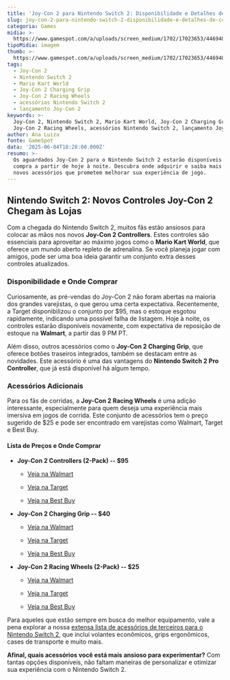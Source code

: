 ```yaml
---
title: 'Joy-Con 2 para Nintendo Switch 2: Disponibilidade e Detalhes de Compra'
slug: joy-con-2-para-nintendo-switch-2-disponibilidade-e-detalhes-de-compra
categoria: Games
midia: >-
  https://www.gamespot.com/a/uploads/screen_medium/1702/17023653/4469402-mixcollage-02-apr-2025-09-22-am-6601.jpg
tipoMidia: imagem
thumb: >-
  https://www.gamespot.com/a/uploads/screen_medium/1702/17023653/4469402-mixcollage-02-apr-2025-09-22-am-6601.jpg
tags:
  - Joy-Con 2
  - Nintendo Switch 2
  - Mario Kart World
  - Joy-Con 2 Charging Grip
  - Joy-Con 2 Racing Wheels
  - acessórios Nintendo Switch 2
  - lançamento Joy-Con 2
keywords: >-
  Joy-Con 2, Nintendo Switch 2, Mario Kart World, Joy-Con 2 Charging Grip,
  Joy-Con 2 Racing Wheels, acessórios Nintendo Switch 2, lançamento Joy-Con 2
author: Ana Luiza
fonte: GameSpot
data: '2025-06-04T18:28:00.000Z'
resumo: >-
  Os aguardados Joy-Con 2 para o Nintendo Switch 2 estarão disponíveis para
  compra a partir de hoje à noite. Descubra onde adquirir e saiba mais sobre os
  novos acessórios que prometem melhorar sua experiência de jogo.
---
```

## Nintendo Switch 2: Novos Controles Joy-Con 2 Chegam às Lojas

Com a chegada do Nintendo Switch 2, muitos fãs estão ansiosos para colocar as mãos nos novos **Joy-Con 2 Controllers**. Estes controles são essenciais para aproveitar ao máximo jogos como o **Mario Kart World**, que oferece um mundo aberto repleto de adrenalina. Se você planeja jogar com amigos, pode ser uma boa ideia garantir um conjunto extra desses controles atualizados.

### Disponibilidade e Onde Comprar

Curiosamente, as pré-vendas do Joy-Con 2 não foram abertas na maioria dos grandes varejistas, o que gerou uma certa expectativa. Recentemente, a Target disponibilizou o conjunto por $95, mas o estoque esgotou rapidamente, indicando uma possível falha de listagem. Hoje à noite, os controles estarão disponíveis novamente, com expectativa de reposição de estoque na **Walmart**, a partir das 9 PM PT.

Além disso, outros acessórios como o **Joy-Con 2 Charging Grip**, que oferece botões traseiros integrados, também se destacam entre as novidades. Este acessório é uma das vantagens do **Nintendo Switch 2 Pro Controller**, que já está disponível há algum tempo.

### Acessórios Adicionais

Para os fãs de corridas, a **Joy-Con 2 Racing Wheels** é uma adição interessante, especialmente para quem deseja uma experiência mais imersiva em jogos de corrida. Este conjunto de acessórios tem o preço sugerido de $25 e pode ser encontrado em varejistas como Walmart, Target e Best Buy.

#### Lista de Preços e Onde Comprar

- **Joy-Con 2 Controllers (2-Pack) -- $95**

  - [Veja na Walmart](https://goto.walmart.com/c/1804712/565706/9383?veh=aff&sourceid=imp_000011112222333344&u=https://www.walmart.com/ip/Joy-Con-2-L-R-Light-Blue-Light-Red/15898519412&subId1=subid_value)

  - [Veja na Target](https://goto.target.com/c/1804712/81938/2092?subId1=subid_value&u=https://www.target.com/p/nintendo-switch-2-joy-con-2-l-r-light-blue-light-red/-/A-94704608)

  - [Veja na Best Buy](https://bestbuy.7tiv.net/qzNn7y)

- **Joy-Con 2 Charging Grip -- $40**

  - [Veja na Walmart](https://goto.walmart.com/c/1804712/565706/9383?veh=aff&sourceid=imp_000011112222333344&u=https://www.walmart.com/ip/Joy-Con-2-Charging-Grip/15898369899&subId1=subid_value)

  - [Veja na Target](https://goto.target.com/c/1804712/81938/2092?subId1=subid_value&u=https://www.target.com/p/nintendo-switch-2-joy-con-2-charging-grip/-/A-94704606)

  - [Veja na Best Buy](https://bestbuy.7tiv.net/Dy1V2n)

- **Joy-Con 2 Racing Wheels (2-Pack) -- $25**

  - [Veja na Walmart](https://goto.walmart.com/c/1804712/565706/9383?veh=aff&sourceid=imp_000011112222333344&u=https://www.walmart.com/ip/Joy-Con-2-Wheel-set-of-2/15940757432&subId1=subid_value)

  - [Veja na Target](https://goto.target.com/c/1804712/81938/2092?subId1=subid_value&u=https://www.target.com/p/nintendo-switch-2-joy-con-2-wheel-set-of-2/-/A-94704604)

  - [Veja na Best Buy](https://bestbuy.7tiv.net/e1B46r)

Para aqueles que estão sempre em busca do melhor equipamento, vale a pena explorar a nossa [extensa lista de acessórios de terceiros para o Nintendo Switch 2](https://www.gamespot.com/articles/nintendo-switch-2-gear-guide-100-third-party-accessories-in-one-place/1100-6531965/), que inclui volantes econômicos, grips ergonômicos, cases de transporte e muito mais.

**Afinal, quais acessórios você está mais ansioso para experimentar?** Com tantas opções disponíveis, não faltam maneiras de personalizar e otimizar sua experiência com o Nintendo Switch 2.
